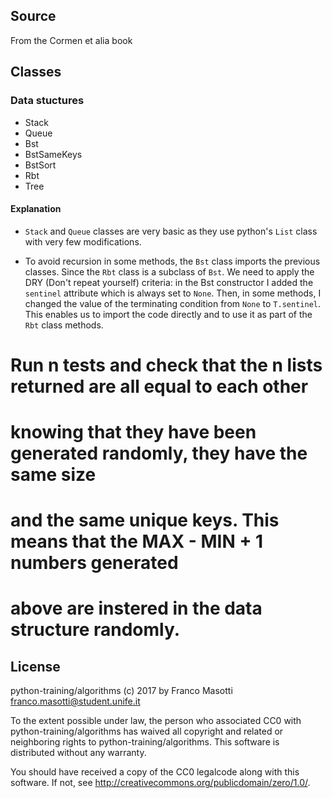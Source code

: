 ## Source

From the Cormen et alia book

## Classes

### Data stuctures

- Stack
- Queue
- Bst
- BstSameKeys 
- BstSort
- Rbt
- Tree

#### Explanation

- `Stack` and `Queue` classes are very basic as they use python's `List` class
   with very few modifications.

- To avoid recursion in some methods, the `Bst` class imports the previous 
  classes. Since the `Rbt` class is a subclass of `Bst`. We need to apply the 
  DRY (Don't repeat yourself) criteria: in the Bst constructor I added
  the `sentinel` attribute which is always set to `None`. Then, in some 
  methods, I changed the value of the terminating condition from `None` to 
  `T.sentinel`. This enables us to import the code directly and to use it as 
  part of the `Rbt` class methods.

# Run n tests and check that the n lists returned are all equal to each other
# knowing that they have been generated randomly, they have the same size
# and the same unique keys. This means that the MAX - MIN + 1 numbers generated
# above are instered in the data structure randomly.

## License

python-training/algorithms (c) 2017 by Franco Masotti 
<franco.masotti@student.unife.it>

To the extent possible under law, the person who associated CC0 with
python-training/algorithms has waived all copyright and related or
neighboring rights to python-training/algorithms. This software is
distributed without any warranty.

You should have received a copy of the CC0 legalcode along with this
software.  If not, see <http://creativecommons.org/publicdomain/zero/1.0/>.


